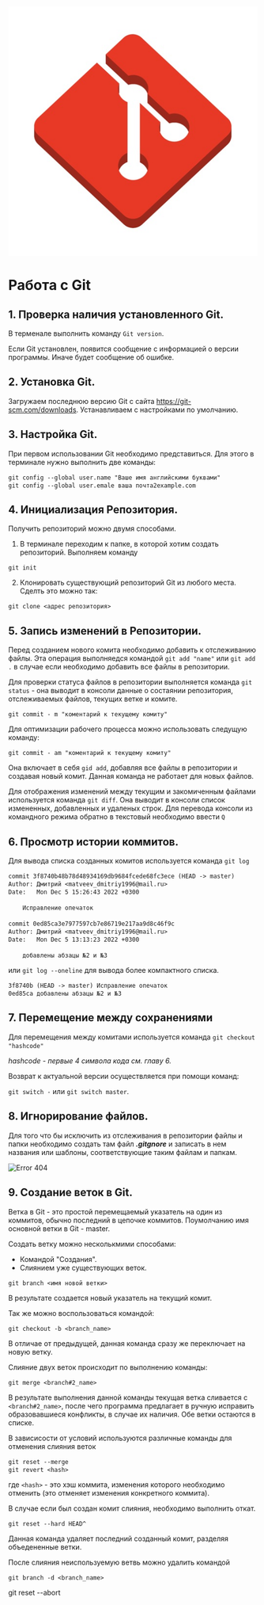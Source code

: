 ![logo](Temp\3221.jpeg)
# Работа с Git
## 1. Проверка наличия установленного Git.
В терменале выполнить команду `Git version`.

Если Git установлен, появится сообщение с информацией о версии программы. Иначе будет сообщение об ошибке.

## 2. Установка Git.
Загружаем последнюю версию Git с сайта https://git-scm.com/downloads.
Устанавливаем с настройками по умолчанию.

## 3. Настройка Git.
При первом использовании Git необходимо представиться. Для этого в терминале нужно выполнить две команды: 
```
git config --global user.name "Ваше имя английскими буквами"
git config --global user.emale ваша почта2example.com
``` 

## 4. Инициализация Репозитория.
Получить репозиторий можно двумя способами.

1. В терминале переходим к папке, в которой хотим создать репозиторий. Выполняем команду 
```
git init
```
2. Клонировать существующий репозиторий Git из любого места. Сделть это можно так: 
```
git clone <адрес репозитория>
```

## 5. Запись изменений в Репозитории.

Перед созданием нового комита необходимо добавить к отслеживанию файлы. Эта операция выполняедся командой `git add "name"` или `git add .` в случае если необходимо добавить все файлы в репозитории.

Для проверки статуса файлов в репозитории выполняется команда `git status` - она выводит в консоли данные о состаянии репозитория, отслеживаемых файлов, текущих ветке и комите.

```
git commit - m "коментарий к текущему комиту"
```
Для оптимизации рабочего процесса можно использовать следущую команду:

```
git commit - am "коментарий к текущему комиту"
```
Она включает в себя `gid add`, добавляя все файлы в репозитории и создавая новый комит. Данная команда не работает для новых файлов.

Для отображения изменений между текущим и закомиченным файлами используется команда   `git diff`. Она выводит в консоли список измененных, добавленных и удаленых строк.
Для перевода консоли из командного режима обратно в текстовый необходимо ввести `Q`

## 6. Просмотр истории коммитов.
Для вывода  списка созданных комитов используется команда `git log` 

```
commit 3f8740b48b78d48934169db9684fcede68fc3ece (HEAD -> master)
Author: Дмитрий <matveev_dmitriy1996@mail.ru>
Date:   Mon Dec 5 15:26:43 2022 +0300

    Исправление опечаток

commit 0ed85ca3e7977597cb7e86719e217aa9d8c46f9c
Author: Дмитрий <matveev_dmitriy1996@mail.ru>
Date:   Mon Dec 5 13:13:23 2022 +0300

    добавлены абзацы №2 и №3
```

или `git log --oneline` для вывода более компактного списка.

```
3f8740b (HEAD -> master) Исправление опечаток
0ed85ca добавлены абзацы №2 и №3
```

## 7. Перемещение между сохранениями

Для перемещения между комитами используется команда `git checkout "hashcode"` 

*hashcode - первые 4 символа кода см. главу 6.*


Возврат к актуальной версии осуществляется при помощи команд:

`git switch -` или  `git switch master`.

## 8. Игнорирование файлов.
Для того что бы исключить из отслеживания в репозитории файлы и папки необходимо создать там файл ***.gitgnore*** и записать в нем названия или шаблоны, соответствующие таким файлам и папкам.

![Error 404](Исключения.JPG)

## 9. Создание веток в Git.
 Ветка в Git - это простой перемещаемый указатель на один из коммитов, обычно последний в цепочке коммитов.
 Поумолчанию имя основной ветки в Git - master.

Создать ветку можно несколькмими способами:
* Командой "Создания".
* Слиянием уже существующих веток. 

 ```
 git branch <имя новой ветки>
 ```
 В результате создается новый указатель на текущий комит.

 Так же можно воспользоваться командой:
 
 ```
git checkout -b <branch_name>
 ```
В отличае от предыдущей, данная команда сразу же переключает на новую ветку.


Слияние двух веток происходит по выполнению команды:
```
git merge <branch#2_name>
```
В результате выполнения данной команды текущая ветка сливается с `<branch#2_name>`, после чего программа предлагает в ручную исправить образовавшиеся конфликты, в случае их наличия. Обе ветки остаются в списке.

В зависисости от условий используются различные команды для отменения слияния веток

```
git reset --merge
git revert <hash>
```
где `<hash>` - это хэш коммита, изменения которого необходимо отменить (это отменяет изменения конкретного коммита).

В случае если был создан комит слияния, необходимо выполнить откат. 
```
git reset --hard HEAD^
```
Данная команда удаляет последний созданный комит, разделяя объедененные ветки.

После слияния неиспользуемую ветвь можно удалить командой
```
git branch -d <branch_name>
```

git reset --abort